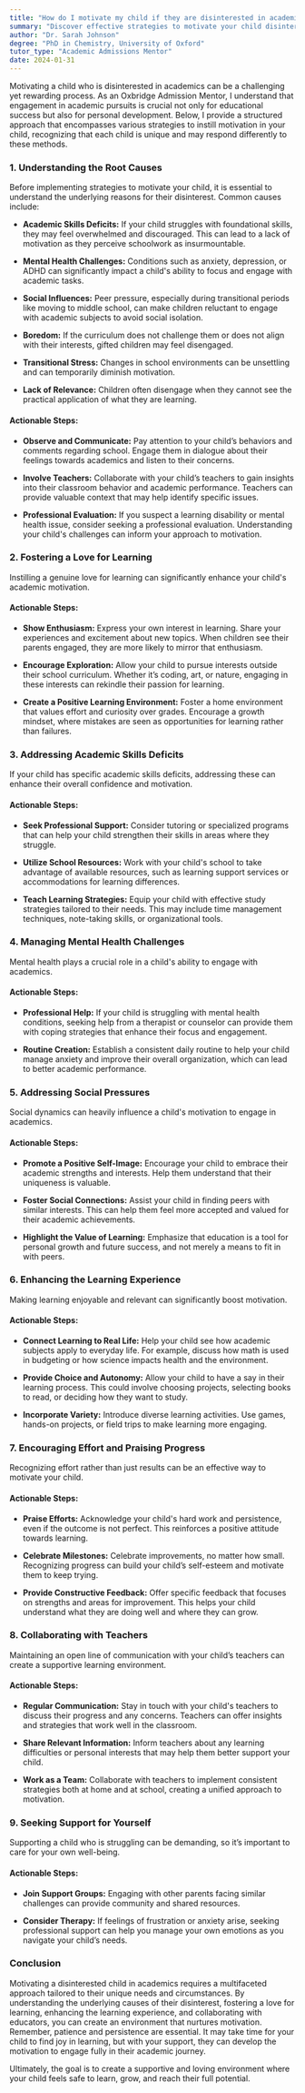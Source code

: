 ```yaml
---
title: "How do I motivate my child if they are disinterested in academics?"
summary: "Discover effective strategies to motivate your child disinterested in academics by understanding their needs and fostering engagement for success."
author: "Dr. Sarah Johnson"
degree: "PhD in Chemistry, University of Oxford"
tutor_type: "Academic Admissions Mentor"
date: 2024-01-31
---
```


Motivating a child who is disinterested in academics can be a challenging yet rewarding process. As an Oxbridge Admission Mentor, I understand that engagement in academic pursuits is crucial not only for educational success but also for personal development. Below, I provide a structured approach that encompasses various strategies to instill motivation in your child, recognizing that each child is unique and may respond differently to these methods.

### 1. Understanding the Root Causes

Before implementing strategies to motivate your child, it is essential to understand the underlying reasons for their disinterest. Common causes include:

- **Academic Skills Deficits:** If your child struggles with foundational skills, they may feel overwhelmed and discouraged. This can lead to a lack of motivation as they perceive schoolwork as insurmountable.

- **Mental Health Challenges:** Conditions such as anxiety, depression, or ADHD can significantly impact a child's ability to focus and engage with academic tasks.

- **Social Influences:** Peer pressure, especially during transitional periods like moving to middle school, can make children reluctant to engage with academic subjects to avoid social isolation.

- **Boredom:** If the curriculum does not challenge them or does not align with their interests, gifted children may feel disengaged.

- **Transitional Stress:** Changes in school environments can be unsettling and can temporarily diminish motivation.

- **Lack of Relevance:** Children often disengage when they cannot see the practical application of what they are learning.

#### Actionable Steps:
- **Observe and Communicate:** Pay attention to your child’s behaviors and comments regarding school. Engage them in dialogue about their feelings towards academics and listen to their concerns.

- **Involve Teachers:** Collaborate with your child’s teachers to gain insights into their classroom behavior and academic performance. Teachers can provide valuable context that may help identify specific issues.

- **Professional Evaluation:** If you suspect a learning disability or mental health issue, consider seeking a professional evaluation. Understanding your child's challenges can inform your approach to motivation.

### 2. Fostering a Love for Learning

Instilling a genuine love for learning can significantly enhance your child's academic motivation.

#### Actionable Steps:
- **Show Enthusiasm:** Express your own interest in learning. Share your experiences and excitement about new topics. When children see their parents engaged, they are more likely to mirror that enthusiasm.

- **Encourage Exploration:** Allow your child to pursue interests outside their school curriculum. Whether it’s coding, art, or nature, engaging in these interests can rekindle their passion for learning.

- **Create a Positive Learning Environment:** Foster a home environment that values effort and curiosity over grades. Encourage a growth mindset, where mistakes are seen as opportunities for learning rather than failures.

### 3. Addressing Academic Skills Deficits

If your child has specific academic skills deficits, addressing these can enhance their overall confidence and motivation.

#### Actionable Steps:
- **Seek Professional Support:** Consider tutoring or specialized programs that can help your child strengthen their skills in areas where they struggle.

- **Utilize School Resources:** Work with your child's school to take advantage of available resources, such as learning support services or accommodations for learning differences.

- **Teach Learning Strategies:** Equip your child with effective study strategies tailored to their needs. This may include time management techniques, note-taking skills, or organizational tools.

### 4. Managing Mental Health Challenges

Mental health plays a crucial role in a child's ability to engage with academics.

#### Actionable Steps:
- **Professional Help:** If your child is struggling with mental health conditions, seeking help from a therapist or counselor can provide them with coping strategies that enhance their focus and engagement.

- **Routine Creation:** Establish a consistent daily routine to help your child manage anxiety and improve their overall organization, which can lead to better academic performance.

### 5. Addressing Social Pressures

Social dynamics can heavily influence a child's motivation to engage in academics.

#### Actionable Steps:
- **Promote a Positive Self-Image:** Encourage your child to embrace their academic strengths and interests. Help them understand that their uniqueness is valuable.

- **Foster Social Connections:** Assist your child in finding peers with similar interests. This can help them feel more accepted and valued for their academic achievements.

- **Highlight the Value of Learning:** Emphasize that education is a tool for personal growth and future success, and not merely a means to fit in with peers.

### 6. Enhancing the Learning Experience

Making learning enjoyable and relevant can significantly boost motivation.

#### Actionable Steps:
- **Connect Learning to Real Life:** Help your child see how academic subjects apply to everyday life. For example, discuss how math is used in budgeting or how science impacts health and the environment.

- **Provide Choice and Autonomy:** Allow your child to have a say in their learning process. This could involve choosing projects, selecting books to read, or deciding how they want to study.

- **Incorporate Variety:** Introduce diverse learning activities. Use games, hands-on projects, or field trips to make learning more engaging.

### 7. Encouraging Effort and Praising Progress

Recognizing effort rather than just results can be an effective way to motivate your child.

#### Actionable Steps:
- **Praise Efforts:** Acknowledge your child's hard work and persistence, even if the outcome is not perfect. This reinforces a positive attitude towards learning.

- **Celebrate Milestones:** Celebrate improvements, no matter how small. Recognizing progress can build your child’s self-esteem and motivate them to keep trying.

- **Provide Constructive Feedback:** Offer specific feedback that focuses on strengths and areas for improvement. This helps your child understand what they are doing well and where they can grow.

### 8. Collaborating with Teachers

Maintaining an open line of communication with your child’s teachers can create a supportive learning environment.

#### Actionable Steps:
- **Regular Communication:** Stay in touch with your child's teachers to discuss their progress and any concerns. Teachers can offer insights and strategies that work well in the classroom.

- **Share Relevant Information:** Inform teachers about any learning difficulties or personal interests that may help them better support your child.

- **Work as a Team:** Collaborate with teachers to implement consistent strategies both at home and at school, creating a unified approach to motivation.

### 9. Seeking Support for Yourself

Supporting a child who is struggling can be demanding, so it’s important to care for your own well-being.

#### Actionable Steps:
- **Join Support Groups:** Engaging with other parents facing similar challenges can provide community and shared resources.

- **Consider Therapy:** If feelings of frustration or anxiety arise, seeking professional support can help you manage your own emotions as you navigate your child’s needs.

### Conclusion

Motivating a disinterested child in academics requires a multifaceted approach tailored to their unique needs and circumstances. By understanding the underlying causes of their disinterest, fostering a love for learning, enhancing the learning experience, and collaborating with educators, you can create an environment that nurtures motivation. Remember, patience and persistence are essential. It may take time for your child to find joy in learning, but with your support, they can develop the motivation to engage fully in their academic journey. 

Ultimately, the goal is to create a supportive and loving environment where your child feels safe to learn, grow, and reach their full potential.
    